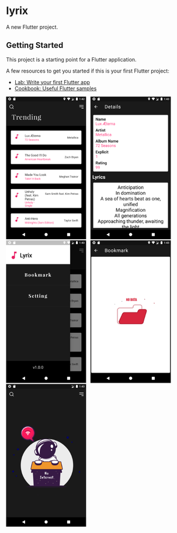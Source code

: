 # lyrix

A new Flutter project.

## Getting Started

This project is a starting point for a Flutter application.

A few resources to get you started if this is your first Flutter project:

- [Lab: Write your first Flutter app](https://docs.flutter.dev/get-started/codelab)
- [Cookbook: Useful Flutter samples](https://docs.flutter.dev/cookbook)

<p>
<img src="https://github.com/yash1001-sojitra/lyrix/blob/master/screenshot/1.png" height="390"/> &#160;
<img src="https://github.com/yash1001-sojitra/lyrix/blob/master/screenshot/2.png" height="390"/> &#160;
<img src="https://github.com/yash1001-sojitra/lyrix/blob/master/screenshot/3.png" height="390"/> &#160;
<img src="https://github.com/yash1001-sojitra/lyrix/blob/master/screenshot/4.png" height="390"/> &#160;
<img src="https://github.com/yash1001-sojitra/lyrix/blob/master/screenshot/5.png" height="390"/> &#160;

</p>
